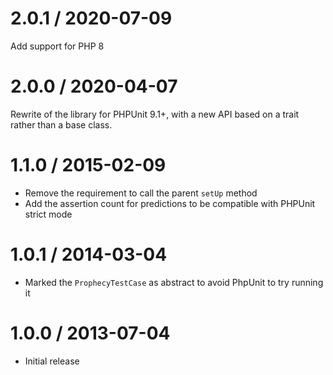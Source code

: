 # 2.0.1 / 2020-07-09

Add support for PHP 8

# 2.0.0 / 2020-04-07

Rewrite of the library for PHPUnit 9.1+, with a new API based on a trait rather than a base class.

1.1.0 / 2015-02-09
==================

* Remove the requirement to call the parent ``setUp`` method
* Add the assertion count for predictions to be compatible with PHPUnit strict mode

1.0.1 / 2014-03-04
==================

* Marked the ``ProphecyTestCase`` as abstract to avoid PhpUnit to try running it

1.0.0 / 2013-07-04
==================

* Initial release

